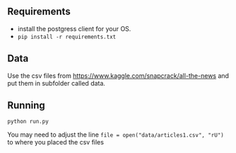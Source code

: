 ## Requirements
* install the postgress client for your OS.
* `pip install -r requirements.txt`

## Data
Use the csv files from https://www.kaggle.com/snapcrack/all-the-news and put them in subfolder called data.

## Running
`python run.py`

You may need to adjust the line `file = open("data/articles1.csv", "rU")` to where you placed the csv files


